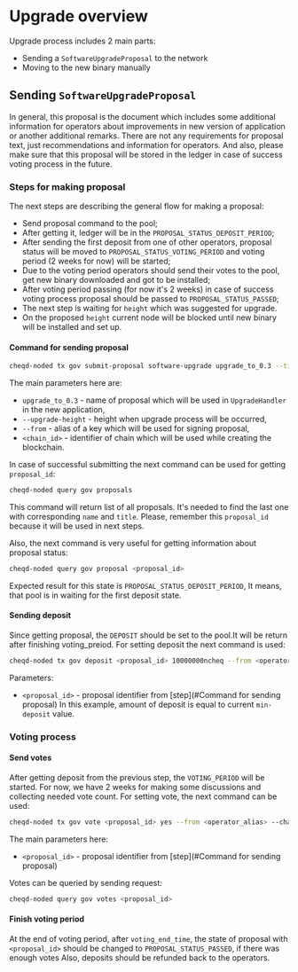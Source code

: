 # Upgrade overview

Upgrade process includes 2 main parts:

- Sending a `SoftwareUpgradeProposal` to the network
- Moving to the new binary manually

## Sending `SoftwareUpgradeProposal`

In general, this proposal is the document which includes some additional information for operators about improvements in new version of application or another additional remarks.
There are not any requirements for proposal text, just recommendations and information for operators. And also, please make sure that this proposal will be stored in the ledger in case of success voting process in the future.

### Steps for making proposal

The next steps are describing the general flow for making a proposal:

- Send proposal command to the pool;
- After getting it, ledger will be in the `PROPOSAL_STATUS_DEPOSIT_PERIOD`;
- After sending the first deposit from one of other operators, proposal status will be moved to `PROPOSAL_STATUS_VOTING_PERIOD` and voting period (2 weeks for now) will be started;
- Due to the voting period operators should send their votes to the pool, get new binary downloaded and got to be installed;
- After voting period passing (for now it's 2 weeks) in case of success voting process proposal should be passed to `PROPOSAL_STATUS_PASSED`;
- The next step is waiting for `height` which was suggested for upgrade.
- On the proposed `height` current node will be blocked until new binary will be installed and set up.

#### Command for sending proposal

```bash
cheqd-noded tx gov submit-proposal software-upgrade upgrade_to_0.3 --title "Upgrade to 0.3 version" --description "This proposal is about new version of our application." --upgrade-height <upgrade height> --from <operator alias> --chain-id <chain_id>
```

The main parameters here are:

- `upgrade_to_0.3` - name of proposal which will be used in `UpgradeHandler` in the new application,
- `--upgrade-height` - height when upgrade process will be occurred,
- `--from` - alias of a key which will be used for signing proposal,
- `<chain_id>` - identifier of chain which will be used while creating the blockchain.

In case of successful submitting  the next command can be used for getting `proposal_id`:

```bash
cheqd-noded query gov proposals
```

This command will return list of all proposals. It's needed to find the last one with corresponding `name` and `title`.
Please, remember this `proposal_id` because it will be used in next steps.

Also, the next command is very useful for getting information about proposal status:

```bash
cheqd-noded query gov proposal <proposal_id>
```

Expected result for this state is `PROPOSAL_STATUS_DEPOSIT_PERIOD`, It means, that pool is in waiting for the first deposit state.

#### Sending deposit

Since getting proposal, the `DEPOSIT` should be set to the pool.It will be return after finishing voting_preiod.
For setting deposit the next command is used:

```bash
cheqd-noded tx gov deposit <proposal_id> 10000000ncheq --from <operator_alias> --chain-id <chain_id>
```

Parameters:

- `<proposal_id>` - proposal identifier from [step](#Command for sending proposal)
  In this example, amount of deposit is equal to current `min-deposit` value.

### Voting process

#### Send votes

After getting deposit from the previous step, the `VOTING_PERIOD` will be started. For now, we have 2 weeks for making some discussions and collecting needed vote count.
For setting vote, the next command can be used:

```bash
cheqd-noded tx gov vote <proposal_id> yes --from <operator_alias> --chain-id <chain_id>
```

The main parameters here:

- `<proposal_id>` - proposal identifier from [step](#Command for sending proposal)

Votes can be queried by sending request:

```bash
cheqd-noded query gov votes <proposal_id>
```

#### Finish voting period

At the end of voting period, after `voting_end_time`, the state of proposal with `<proposal_id>` should be changed to `PROPOSAL_STATUS_PASSED`, if there was enough votes
Also, deposits should be refunded back to the operators.
